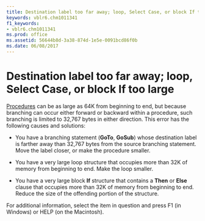```yaml
---
title: Destination label too far away; loop, Select Case, or block If too large
keywords: vblr6.chm1011341
f1_keywords:
- vblr6.chm1011341
ms.prod: office
ms.assetid: 56644b8d-3a38-874d-1e5e-0091bcd86f0b
ms.date: 06/08/2017
---
```



# Destination label too far away; loop, Select Case, or block If too large

[Procedures](../../Glossary/vbe-glossary.md) can be as large as 64K from beginning to end, but because branching can occur either forward or backward within a procedure, such branching is limited to 32,767 bytes in either direction. This error has the following causes and solutions:



- You have a branching statement (**GoTo**, **GoSub**) whose destination label is farther away than 32,767 bytes from the source branching statement. Move the label closer, or make the procedure smaller.
    
- You have a very large loop structure that occupies more than 32K of memory from beginning to end. Make the loop smaller.
    
- You have a very large block  **If** structure that contains a **Then** or **Else** clause that occupies more than 32K of memory from beginning to end. Reduce the size of the offending portion of the structure.
    

For additional information, select the item in question and press F1 (in Windows) or HELP (on the Macintosh).

